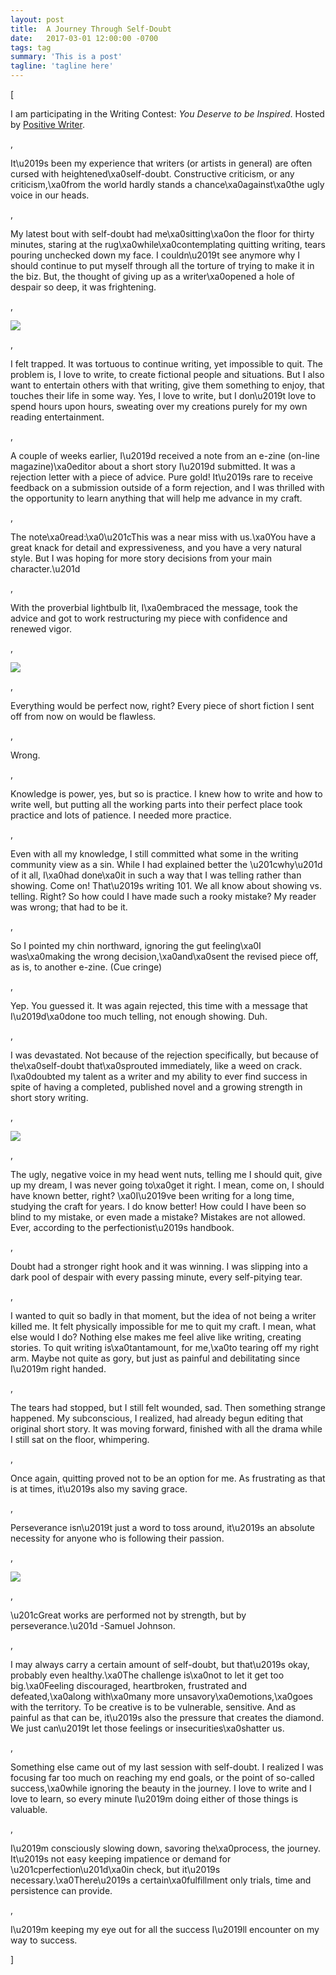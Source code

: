 ```yaml
---
layout: post
title:  A Journey Through Self-Doubt
date:   2017-03-01 12:00:00 -0700
tags: tag
summary: 'This is a post'
tagline: 'tagline here'
---
```


[<p>I am participating in the Writing Contest: <em>You Deserve to be Inspired</em>. Hosted by <a href="http://positivewriter.com/writing-contest-you-deserve-to-be-inspired/" target="_blank">Positive Writer</a>.</p>, <p>It\u2019s been my experience that writers (or artists in general) are often cursed with heightened\xa0self-doubt. Constructive criticism, or any criticism,\xa0from the world hardly stands a chance\xa0against\xa0the ugly voice in our heads.</p>, <p>My latest bout with self-doubt had me\xa0sitting\xa0on the floor for thirty minutes, staring at the rug\xa0while\xa0contemplating quitting writing, tears pouring unchecked down my face. I couldn\u2019t see anymore why I should continue to put myself through all the torture of trying to make it in the biz. But, the thought of giving up as a writer\xa0opened a hole of despair so deep, it was frightening.</p>, <p><a href="https://s-media-cache-ak0.pinimg.com/236x/89/21/c1/8921c12a2fed7b30c017056d4a0f7738.jpg"><img src="https://s-media-cache-ak0.pinimg.com/236x/89/21/c1/8921c12a2fed7b30c017056d4a0f7738.jpg" style="max-width:100%;"/></a></p>, <p>I felt trapped. It was tortuous to continue writing, yet impossible to quit. The problem is, I love to write, to create fictional people and situations. But I also want to entertain others with that writing, give them something to enjoy, that touches their life in some way. Yes, I love to write, but I don\u2019t love to spend hours upon hours, sweating over my creations purely for my own reading entertainment.</p>, <p>A couple of weeks earlier, I\u2019d received a note from an e-zine (on-line magazine)\xa0editor about a short story I\u2019d submitted. It was a rejection letter with a piece of advice. Pure gold! It\u2019s rare to receive feedback on a submission outside of a form rejection, and I was thrilled with the opportunity to learn anything that will help me advance in my craft.</p>, <p>The note\xa0read:\xa0\u201cThis was a near miss with us.\xa0You have a great knack for detail and expressiveness, and you have a very natural style. But I was hoping for more story decisions from your main character.\u201d</p>, <p>With the proverbial lightbulb lit, I\xa0embraced the message, took the advice and got to work restructuring my piece with confidence and renewed vigor.</p>, <p><a href="http://www.meaning-and-purpose.com/Portals/0/Lightbulb%20Moment.jpg"><img src="https://i1.wp.com/www.meaning-and-purpose.com/Portals/0/Lightbulb%20Moment.jpg" style="max-width:100%;"/></a></p>, <p>Everything would be perfect now, right? Every piece of short fiction I sent off from now on would be flawless.</p>, <p>Wrong.</p>, <p>Knowledge is power, yes, but so is practice. I knew how to write and how to write well, but putting all the working parts into their perfect place took practice and lots of patience. I needed more practice.</p>, <p>Even with all my knowledge, I still committed what some in the writing community view as a sin. While I had explained better the \u201cwhy\u201d of it all, I\xa0had done\xa0it in such a way that I was telling rather than showing. Come on! That\u2019s writing 101. We all know about showing vs. telling. Right? So how could I have made such a rooky mistake? My reader was wrong; that had to be it.</p>, <p>So I pointed my chin northward, ignoring the gut feeling\xa0I was\xa0making the wrong decision,\xa0and\xa0sent the revised piece off, as is, to another e-zine. (Cue cringe)</p>, <p>Yep. You guessed it. It was again rejected, this time with a message that I\u2019d\xa0done too much telling, not enough showing. Duh.</p>, <p>I was devastated. Not because of the rejection specifically, but because of the\xa0self-doubt that\xa0sprouted immediately, like a weed on crack. I\xa0doubted my talent as a writer and my ability to ever find success in spite of having a completed, published novel and a growing strength in short story writing.</p>, <p><a href="http://hd-wall-papers.com/images/wallpapers/sad-pics/sad-pics-10.jpg"><img src="https://i0.wp.com/hd-wall-papers.com/images/wallpapers/sad-pics/sad-pics-10.jpg" style="max-width:100%;"/></a></p>, <p>The ugly, negative voice in my head went nuts, telling me I should quit, give up my dream, I was never going to\xa0get it right. I mean, come on, I should have known better, right? \xa0I\u2019ve been writing for a long time, studying the craft for years. I do know better! How could I have been so blind to my mistake, or even made a mistake? Mistakes are not allowed. Ever, according to the perfectionist\u2019s handbook.</p>, <p>Doubt had a stronger right hook and it was winning. I was slipping into a dark pool of despair with every passing minute, every self-pitying tear.</p>, <p>I wanted to quit so badly in that moment, but the idea of not being a writer killed me. It felt physically impossible for me to quit my craft. I mean, what else would I do? Nothing else makes me feel alive like writing, creating stories. To quit writing is\xa0tantamount, for me,\xa0to tearing off my right arm. Maybe not quite as gory, but just as painful and debilitating since I\u2019m right handed.</p>, <p>The tears had stopped, but I still felt wounded, sad. Then something strange happened. My subconscious, I realized, had already begun editing that original short story. It was moving forward, finished with all the drama while I still sat on the floor, whimpering.</p>, <p>Once again, quitting proved not to be an option for me. As frustrating as that is at times, it\u2019s also my saving grace.</p>, <p>Perseverance isn\u2019t just a word to toss around, it\u2019s an absolute necessity for anyone who is following their passion.</p>, <p><a href="http://mikespics.ca/wordpress/wp-content/gallery/2015/10/sisyphus.jpg"><img src="https://i1.wp.com/mikespics.ca/wordpress/wp-content/gallery/2015/10/sisyphus.jpg" style="max-width:100%;"/></a></p>, <p>\u201cGreat works are performed not by strength, but by perseverance.\u201d -Samuel Johnson.</p>, <p>I may always carry a certain amount of self-doubt, but that\u2019s okay, probably even healthy.\xa0The challenge is\xa0not to let it get too big.\xa0Feeling discouraged, heartbroken, frustrated and defeated,\xa0along with\xa0many more unsavory\xa0emotions,\xa0goes with the territory. To be creative is to be vulnerable, sensitive. And as painful as that can be, it\u2019s also the pressure that creates the diamond. We just can\u2019t let those feelings or insecurities\xa0shatter us.</p>, <p>Something else came out of my last session with self-doubt. I realized I was focusing far too much on reaching my end goals, or the point of so-called success,\xa0while ignoring the beauty in the journey. I love to write and I love to learn, so every minute I\u2019m doing either of those things is valuable.</p>, <p>I\u2019m consciously slowing down, savoring the\xa0process, the journey. It\u2019s not easy keeping impatience or demand for \u201cperfection\u201d\xa0in check, but it\u2019s necessary.\xa0There\u2019s a certain\xa0fulfillment only trials, time and persistence can provide.</p>, <p>I\u2019m keeping my eye out for all the success I\u2019ll encounter on my way to success.</p>]